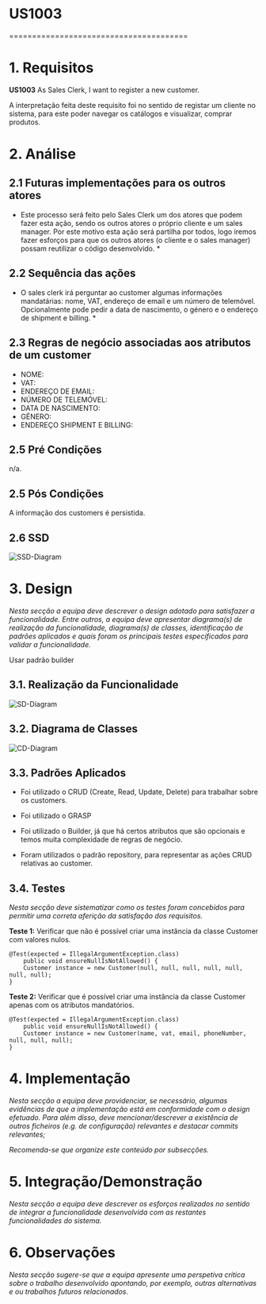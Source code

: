 # US1003
=======================================


# 1. Requisitos

**US1003** As Sales Clerk, I want to register a new customer.

A interpretação feita deste requisito foi no sentido de registar um cliente no sistema, para este poder navegar os catálogos
e visualizar, comprar produtos. 

# 2. Análise

## 2.1 Futuras implementações para os outros atores

* Este processo será feito pelo Sales Clerk um dos atores que podem fazer esta ação, sendo os outros 
atores o próprio cliente e um sales manager. Por este motivo esta ação será partilha por todos, logo iremos fazer esforços para que os
outros atores (o cliente e o sales manager) possam reutilizar o código desenvolvido. *

## 2.2 Sequência das ações

* O sales clerk irá perguntar ao customer algumas informações mandatárias: nome, VAT, endereço de email e um número de telemóvel. Opcionalmente pode pedir a data de nascimento,
o género e o endereço de shipment e billing. *

## 2.3 Regras de negócio associadas aos atributos de um customer

* NOME:
* VAT:
* ENDEREÇO DE EMAIL:
* NÚMERO DE TELEMÓVEL:
* DATA DE NASCIMENTO:
* GÉNERO:
* ENDEREÇO SHIPMENT E BILLING:

## 2.5 Pré Condições

n/a.

## 2.5 Pós Condições

A informação dos customers é persistida.

## 2.6 SSD

![SSD-Diagram](Diagramas/SSD.svg/)

# 3. Design

*Nesta secção a equipa deve descrever o design adotado para satisfazer a funcionalidade. Entre outros, a equipa deve apresentar diagrama(s) de realização da funcionalidade, diagrama(s) de classes, identificação de padrões aplicados e quais foram os principais testes especificados para validar a funcionalidade.*

Usar padrão builder

## 3.1. Realização da Funcionalidade

![SD-Diagram](Diagramas/SD.svg/)

## 3.2. Diagrama de Classes

![CD-Diagram](Diagramas/CD.svg/)

## 3.3. Padrões Aplicados

* Foi utilizado o CRUD (Create, Read, Update, Delete) para trabalhar sobre os customers.

* Foi utilizado o GRASP

* Foi utilizado o Builder, já que há certos atributos que são opcionais e temos muita complexidade de regras de negócio.

* Foram utilizados o padrão repository, para representar as ações CRUD relativas ao customer.

## 3.4. Testes 
*Nesta secção deve sistematizar como os testes foram concebidos para permitir uma correta aferição da satisfação dos requisitos.*

**Teste 1:** Verificar que não é possível criar uma instância da classe Customer com valores nulos.

	@Test(expected = IllegalArgumentException.class)
		public void ensureNullIsNotAllowed() {
		Customer instance = new Customer(null, null, null, null, null, null, null);
	}

**Teste 2:** Verificar que é possível criar uma instância da classe Customer apenas com os atributos mandatórios.

	@Test(expected = IllegalArgumentException.class)
		public void ensureNullIsNotAllowed() {
		Customer instance = new Customer(name, vat, email, phoneNumber, null, null, null);
	}

# 4. Implementação

*Nesta secção a equipa deve providenciar, se necessário, algumas evidências de que a implementação está em conformidade com o design efetuado. Para além disso, deve mencionar/descrever a existência de outros ficheiros (e.g. de configuração) relevantes e destacar commits relevantes;*

*Recomenda-se que organize este conteúdo por subsecções.*

# 5. Integração/Demonstração

*Nesta secção a equipa deve descrever os esforços realizados no sentido de integrar a funcionalidade desenvolvida com as restantes funcionalidades do sistema.*

# 6. Observações

*Nesta secção sugere-se que a equipa apresente uma perspetiva critica sobre o trabalho desenvolvido apontando, por exemplo, outras alternativas e ou trabalhos futuros relacionados.*



